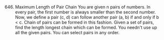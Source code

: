 646. Maximum Length of Pair Chain
You are given n pairs of numbers. In every pair, 
the first number is always smaller than the second number.
Now, we define a pair (c, d) can follow another pair (a, b)
if and only if b < c. Chain of pairs can be formed in this fashion.
Given a set of pairs, find the length longest chain which can be formed.
You needn't use up all the given pairs. You can select pairs in any order.
